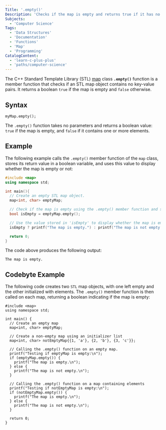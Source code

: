 ```yaml
---
Title: '.empty()'
Description: 'Checks if the map is empty and returns true if it has no elements, otherwise it returns false.'
Subjects:
  - 'Computer Science'
Tags:
  - 'Data Structures'
  - 'Documentation'
  - 'Functions'
  - 'Map'
  - 'Programming'
CatalogContent:
  - 'learn-c-plus-plus'
  - 'paths/computer-science'
---
```


The C++ Standard Template Library (STL) [map](https://www.codecademy.com/resources/docs/cpp/maps) class **`.empty()`** function is a member function that checks if an STL map object contains no key-value pairs. It returns a boolean `true` if the map is empty and `false` otherwise.

## Syntax

```pseudo
myMap.empty();
```

The `.empty()` function takes no parameters and returns a boolean value: `true` if the map is empty, and `false` if it contains one or more elements.

## Example

The following example calls the `.empty()` member function of the `map` class, stores its return value in a boolean variable, and uses this value to display whether the map is empty or not:

```cpp
#include <map>
using namespace std;

int main(){
  // Create an empty STL map object.
  map<int, char> emptyMap;

  // Check if the map is empty using the .empty() member function and store the result in 'isEmpty'.
  bool isEmpty = emptyMap.empty();

  // Use the value stored in 'isEmpty' to display whether the map is empty or not.
  isEmpty ? printf("The map is empty.") : printf("The map is not empty.");

  return 0;
}
```

The code above produces the following output:

```shell
The map is empty.
```

## Codebyte Example

The following code creates two `STL` map objects, with one left empty and the other initialized with elements. The `.empty()` member function is then called on each map, returning a boolean indicating if the map is empty:

```codebyte/cpp
#include <map>
using namespace std;

int main() {
  // Create an empty map
  map<int, char> emptyMap;

  // Create a non-empty map using an initializer list
  map<int, char> notEmptyMap{{1, 'a'}, {2, 'b'}, {3, 'c'}};

  // Calling the .empty() function on an empty map.
  printf("Testing if emptyMap is empty:\n");
  if (emptyMap.empty()) {
    printf("The map is empty.\n");
  } else {
    printf("The map is not empty.\n");
  }

  // Calling the .empty() function on a map containing elements
  printf("Testing if notEmptyMap is empty:\n");
  if (notEmptyMap.empty()) {
    printf("The map is empty.\n");
  } else {
    printf("The map is not empty.\n");
  }

  return 0;
}
```
